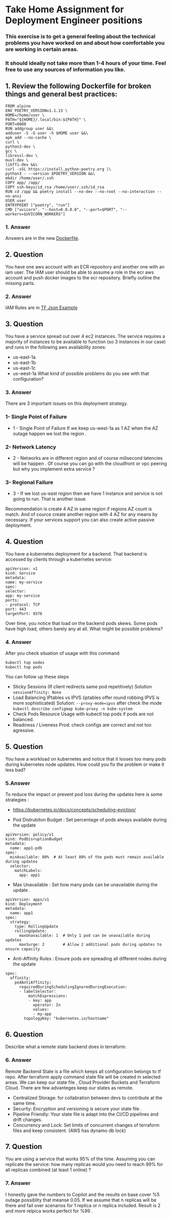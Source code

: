 # Take Home Assignment for Deployment Engineer positions

### This exercise is to get a general feeling about the technical problems you have worked on and about how comfortable you are working in certain areas.

### It should ideally not take more than 1-4 hours of your time. Feel free to use any sources of information you like.

## 1. Review the following Dockerfile for broken things and general best practices:
```
FROM alpine
ENV POETRY_VERSION=1.1.13 \
HOME=/home/user \
PATH="${HOME}/.local/bin:${PATH}" \
PORT=8080
RUN addgroup user &&\
adduser -S -G user -h $HOME user &&\
apk add --no-cache \
curl \
python3-dev \
gcc \
libressl-dev \
musl-dev \
libffi-dev &&\
curl -sSL https://install.python-poetry.org |\
python3 - --version $POETRY_VERSION &&\
mkdir /home/user/.ssh
COPY app/ /app/
COPY ssh-keys/id_rsa /home/user/.ssh/id_rsa
RUN cd /app && poetry install --no-dev --no-root --no-interaction --no-ansi
USER user
ENTRYPOINT ["poetry", "run"]
CMD ["uvicorn", "--host=0.0.0.0", "--port=$PORT", "--workers=$UVICORN_WORKERS"]
```

### 1. Answer 

Answers are in the new [Dockerfile](https://github.com/cenkbardakci/troubleshoot-challange/blob/main/Dockerfile).

## 2. Question

You have one aws account with an ECR repository and another one with
an iam user.
The IAM user should be able to assume a role in the ecr aws account and
push docker images to the ecr repository.
Briefly outline the missing parts.

### 2. Answer 

IAM Rules are in [TF Json Example](https://github.com/cenkbardakci/troubleshoot-challange/blob/main/iam.tf)

## 3. Question

You have a service spread out over 4 ec2 instances.
The service requires a majority of instances to be available to function (so
3 instances in our case) and runs in the following aws availability zones:
- us-east-1a
- us-east-1b
- us-east-1c
- us-west-1a
What kind of possible problems do you see with that configuration?

### 3. Answer 

There are 3 important issues on this deployment strategy. 

### 1- Single Point of Failure 
- 1 - Single Point of Failure If we keep us-west-1a as 1 AZ when the AZ outage happen we lost the region . 
### 2- Network Latency 
- 2 - Networks are in different region and of course milisecond latencies will be happen . Of course you can go with the cloudfront or vpc peering but why you implement extra service ? 
### 3- Regional Failure
- 3 - If we lost us-east region then we have 1 instance and service is not going to run. That is another issue. 

Recommendation is create 4 AZ in same region if regions AZ count is match. And of cource create another region with 4 AZ for any means by necessary. If your services support you can also create active passive deployment.  

## 4. Question

You have a kubernetes deployment for a backend. That backend is accessed
by clients through a kubernetes service:
```
apiVersion: v1
kind: Service
metadata:
name: my-service
spec:
selector:
app: my-service
ports:
- protocol: TCP
port: 443
targetPort: 9376
```
Over time, you notice that load on the backend pods skews. Some pods
have high load, others barely any at all.
What might be possible problems?

### 4. Answer

After you check situation of usage with this command

```
kubectl top nodes 
kubectl top pods
```

You can follow up these steps 

- Sticky Sessions (If client redirects same pod repetitively) Solution `sessionAffinity: None`
- Load Balancing IPtables vs IPVS (iptables offer round robbing IPVS is more sophisticated) Solution: `--proxy-mode=ipvs` after check the mode `kubectl describe configmap kube-proxy -n kube-system`
- Check Pods Resource Usage with kubectl top pods if pods are not balanced. 
- Readiness / Liveness Prod: check configs are correct and not too agressive. 



## 5. Question

You have a workload on kubernetes and notice that it looses too many
pods during kubernetes node updates.
How could you fix the problem or make it less bad?

### 5.Answer

To reduce the impact or prevent pod loss during the updates here is some strategies : 

- https://kubernetes.io/docs/concepts/scheduling-eviction/

- Pod Distrubiton Budget : Set percentage of pods always available during the update
```
apiVersion: policy/v1
kind: PodDisruptionBudget
metadata:
  name: app1-pdb
spec:
  minAvailable: 80%  # At least 80% of the pods must remain available during updates
  selector:
    matchLabels:
      app: app1

```
- Max Unavailable : Set how many pods can be unavailable during the update .

```
apiVersion: apps/v1
kind: Deployment
metadata:
  name: app1
spec:
  strategy:
    type: RollingUpdate
    rollingUpdate:
      maxUnavailable: 1  # Only 1 pod can be unavailable during updates
      maxSurge: 2        # Allow 2 additional pods during updates to ensure capacity

```
- Anti-Affinity Rules : Ensure pods are spreading all different nodes during the update

```
spec:
  affinity:
    podAntiAffinity:
      requiredDuringSchedulingIgnoredDuringExecution:
      - labelSelector:
          matchExpressions:
          - key: app
            operator: In
            values:
            - my-app
        topologyKey: "kubernetes.io/hostname"
```



## 6. Question

Describe what a remote state backend does in terraform.

### 6. Answer

Remote Backend State is a file which keeps all configuration belongs to tf repo. After terraform apply command state file will be created in selected areas. We can keep our state file , Cloud Provider Buckets and Terraform Cloud. There are few advanteges keep our states as remote. 

- Centralized Storage: for collabration between devs to contribute at the same time. 
- Security: Encryption and versioning is secure your state file . 
- Pipeline Friendly: Your state file is adapt into the CI/CD pipelines and drift changes. 
- Concurrency and Lock: Set limits of concurrent changes of terraform files and keep consistent. (AWS has dynamo db lock)

## 7. Question

You are using a service that works 95% of the time.
Assuming you can replicate the service: how many replicas would you need
to reach 99% for all replicas combined (at least 1 online) ?

### 7. Answer 

I honestly gave the numbers to Copilot and the results on base cover %5 outage possiblity that meanse 0.05. If we assume that n replicas will be there and fail over scenarios for 1 replica or n replica included. Result is 2 and more relpica works perfect for %99 .


